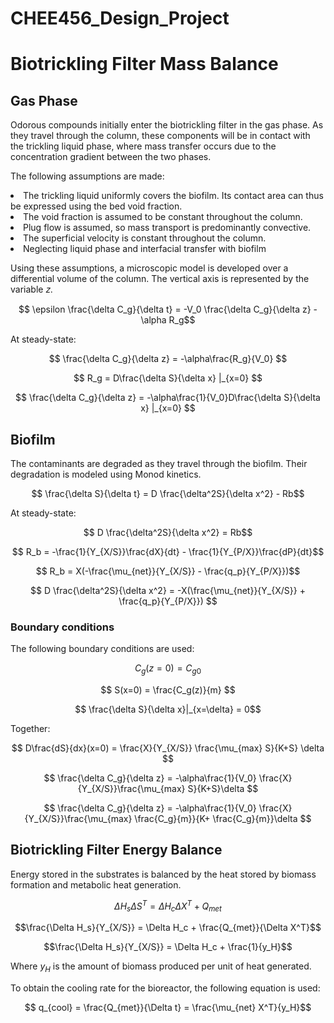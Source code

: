 # CHEE456_Design_Project

# Biotrickling Filter Mass Balance
## Gas Phase
Odorous compounds initially enter the biotrickling filter in the gas phase. As they travel through the column, these components will be in contact with the trickling liquid phase, where mass transfer occurs due to the concentration gradient between the two phases.

The following assumptions are made:

<li> The trickling liquid uniformly covers the biofilm. Its contact area can thus be expressed using the bed void fraction. </li>
<li> The void fraction is assumed to be constant throughout the column. </li>
<li> Plug flow is assumed, so mass transport is predominantly convective. </li>
<li> The superficial velocity is constant throughout the column. </li>
<li> Neglecting liquid phase and interfacial transfer with biofilm </li>

Using these assumptions, a microscopic model is developed over a differential volume of the column. The vertical axis is represented by the variable 𝑧.

$$ \epsilon \frac{\delta C_g}{\delta t} = -V_0 \frac{\delta C_g}{\delta z} - \alpha R_g$$

At steady-state:

$$ \frac{\delta C_g}{\delta z} = -\alpha\frac{R_g}{V_0} $$

$$ R_g = D\frac{\delta S}{\delta x} |_{x=0} $$

$$ \frac{\delta C_g}{\delta z} = -\alpha\frac{1}{V_0}D\frac{\delta S}{\delta x} |_{x=0} $$

<!-- Shinabe et al. developed a model for the reaction rate.

$$ R_g = -K_La(\frac{C_g}{m} - C_L) $$

Where $K_La$ is the volumetric mass transfer coefficient, $C_g$ is the gas phase concentration, $C_L$ is the liquid phase concentration, and $m$ is solubility constant.

The volumetric mass transfer coefficient was determined by using a cell suspension under the $H_2S$ diffusion-limiting condition.

$$K_La = -\frac{V_g m}{V_L  t} ln(\frac{C_g}{C_{g0}}) = -\frac{\epsilon m}{(1 - \epsilon)  t} ln(\frac{C_g}{C_{g0}})$$ -->

<!-- ## Liquid Phase -->

<!-- To begin, we will neglect the liquid phase and assume that $R_g$ is equal to the total substrate consumption rate in the bacteria.

$$ R_g = -\frac{dS}{dt} = -q_sX = -\frac{dX/dt}{Y_{X/S}} - \frac{dP/dt}{Y_{P/S}} - mX$$ -->


## Biofilm

The contaminants are degraded as they travel through the biofilm. Their degradation is modeled using Monod kinetics.

$$ \frac{\delta S}{\delta t} = D \frac{\delta^2S}{\delta x^2} - Rb$$

At steady-state:

$$ D \frac{\delta^2S}{\delta x^2} = Rb$$

$$ R_b = -\frac{1}{Y_{X/S}}\frac{dX}{dt} - \frac{1}{Y_{P/X}}\frac{dP}{dt}$$

$$ R_b = X(-\frac{\mu_{net}}{Y_{X/S}} - \frac{q_p}{Y_{P/X}})$$

$$ D \frac{\delta^2S}{\delta x^2} = -X(\frac{\mu_{net}}{Y_{X/S}} + \frac{q_p}{Y_{P/X}}) $$


### Boundary conditions
The following boundary conditions are used:

$$ C_g(z=0) = C_{g0} $$ 

$$ S(x=0) = \frac{C_g(z)}{m} $$

$$ \frac{\delta S}{\delta x}|_{x=\delta} = 0$$

Together:

$$ D\frac{dS}{dx}(x=0) = \frac{X}{Y_{X/S}} \frac{\mu_{max} S}{K+S} \delta $$

$$ \frac{\delta C_g}{\delta z} = -\alpha\frac{1}{V_0} \frac{X}{Y_{X/S}}\frac{\mu_{max} S}{K+S}\delta $$

$$ \frac{\delta C_g}{\delta z} = -\alpha\frac{1}{V_0} \frac{X}{Y_{X/S}}\frac{\mu_{max} \frac{C_g}{m}}{K+ \frac{C_g}{m}}\delta $$

## Biotrickling Filter Energy Balance

Energy stored in the substrates is balanced by the heat stored by biomass formation and metabolic heat generation.

$$\Delta H_s \Delta S^T = \Delta H_c \Delta X^T + Q_{met}$$

$$\frac{\Delta H_s}{Y_{X/S}} = \Delta H_c + \frac{Q_{met}}{\Delta X^T}$$

$$\frac{\Delta H_s}{Y_{X/S}} = \Delta H_c + \frac{1}{y_H}$$

Where $y_H$ is the amount of biomass produced per unit of heat generated.

To obtain the cooling rate for the bioreactor, the following equation is used:

$$ q_{cool} = \frac{Q_{met}}{\Delta t} = \frac{\mu_{net} X^T}{y_H}$$